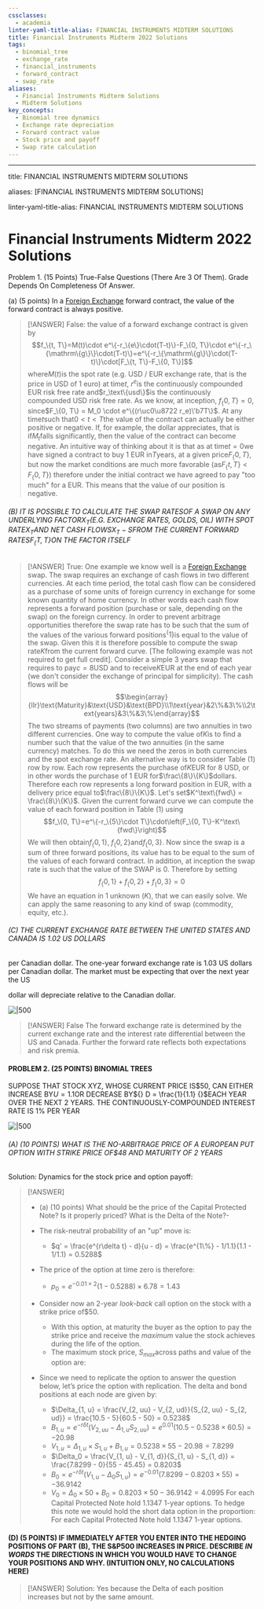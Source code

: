 ```yaml
---
cssclasses:
  - academia
linter-yaml-title-alias: FINANCIAL INSTRUMENTS MIDTERM SOLUTIONS
title: Financial Instruments Midterm 2022 Solutions
tags:
  - binomial_tree
  - exchange_rate
  - financial_instruments
  - forward_contract
  - swap_rate
aliases:
  - Financial Instruments Midterm Solutions
  - Midterm Solutions
key_concepts:
  - Binomial tree dynamics
  - Exchange rate depreciation
  - Forward contract value
  - Stock price and payoff
  - Swap rate calculation
---
```


---

title: FINANCIAL INSTRUMENTS MIDTERM SOLUTIONS

aliases: [FINANCIAL INSTRUMENTS MIDTERM SOLUTIONS]

linter-yaml-title-alias: FINANCIAL INSTRUMENTS MIDTERM SOLUTIONS

# Financial Instruments Midterm 2022 Solutions

Problem 1. (15 Points) True-False Questions (There Are 3 Of Them). Grade Depends On Completeness Of Answer.

(a) (5 points) In a [Foreign Exchange](Foreign%20Exchange%20Quoting%20Conventions.md) forward contract,  the value of the forward contract is always positive.

> [!ANSWER]
> False: the value of a forward exchange contract is given by
$$f_\{t,   T\}=M(t)\cdot e^\{-r_\{e\}\cdot(T-t)\}-F_\{0,   T\}\cdot e^\{-r_\{\mathrm\{g\}\}\cdot(T-t)\}=e^\{-r_\{\mathrm\{g\}\}\cdot(T-t)\}\cdot[F_\{t,   T\}-F_\{0,   T\}]$$
where$M(t)$is the spot rate (e.g. USD / EUR exchange rate,  that is the price in USD of 1 euro) at time$t$,  $r^e$is the continuously compounded EUR risk free rate and$r_\text\{usd\}$is the continuously compounded USD risk free rate. As we know,  at inception,  $f_\{0,   T\} = 0$,  since$F_\{0,   T\} = M_0 \cdot e^\{(r\uc0\u8722 r_e)\'b7T\}$. At any time$t$such that$0 < t < T$the value of the contract can actually be either positive or negative. If,  for example,  the dollar appreciates,  that is if$M_t$falls significantly,  then the value of the contract can become negative.
> An intuitive way of thinking about it is that as at time$t = 0$we have signed a contract to buy 1 EUR in$T$years,  at a given price$F_\{0,   T\}$,  but now the market conditions are much more favorable (as$F_\{t,   T\} < F_\{0,   T\}$) therefore under the initial contract we have agreed to pay "too much" for a EUR. This means that the value of our position is negative.
###### (B) IT IS POSSIBLE TO CALCULATE THE SWAP RATE$S$OF A SWAP ON ANY UNDERLYING FACTOR$X_T$(E.G. EXCHANGE RATES,  GOLDS,  OIL) WITH SPOT RATE$X_T$AND NET CASH FLOWS$X_T - S$FROM THE CURRENT FORWARD RATES$F_\{T,   T\}$ON THE FACTOR ITSELF
> [!ANSWER]
> True: One example we know well is a [Foreign Exchange](Foreign%20Exchange%20Quoting%20Conventions.md) swap. The swap requires an exchange of cash flows in two different currencies.
At each time period,  the total cash flow can be considered as a purchase of some units of foreign currency in exchange for some known quantity of home currency. In other words each cash flow represents a forward position (purchase or sale,  depending on the swap) on the foreign currency. In order to prevent arbitrage opportunities therefore the swap rate has to be such that the sum of the values of the various forward positions$^\{1\}$is equal to the value of the swap. Given this it is therefore possible to compute the swap rate$K$from the current forward curve. [The following example was not required to get full credit]. Consider a simple 3 years swap that requires to pay$c = 8$USD and to receive$K$EUR at the end of each year (we don't consider the exchange of principal for simplicity).
The cash flows will be
$$\begin{array}{llr}\text{Maturity}&\text{USD}&\text{BPD}\\1\text{year}&2\%&3\%\\2\text{years}&3\%&3\%\end{array}$$
The two streams of payments (two columns) are two annuities in two different currencies.
One way to compute the value of$K$is to find a number such that the value of the two annuities (in the same currency) matches. To do this we need the zeros in both currencies and the spot exchange rate. An alternative way is to consider Table (1) row by row. Each row represents the purchase of$K$EUR for 8 USD,  or in other words the purchase of 1 EUR for$\frac\{8\}\{K\}$dollars. Therefore each row represents a long forward position in EUR,  with a delivery price equal to$\frac\{8\}\{K\}$. Let's set$K^\text\{fwd\} = \frac\{8\}\{K\}$. Given the current forward curve we can compute the value of each forward position in Table (1) using$$f_\{0,   T\}=e^\{-r_\{5\}\cdot T\}\cdot\left(F_\{0,   T\}-K^\text\{fwd\}\right)$$We will then obtain$f_\{0,   1\}$,  $f_\{0,   2\}$and$f_\{0,   3\}$. Now since the swap is a sum of three forward positions,  its value has to be equal to the sum of the values of each forward contract. In addition,  at inception the swap rate is such that the value of the SWAP is 0. Therefore by setting$$f_\{0,   1\}+f_\{0,   2\}+f_\{0,   3\}=0$$We have an equation in 1 unknown ($K$),  that we can easily solve. We can apply the same reasoning to any kind of swap (commodity,  equity,  etc.).
###### (C) THE CURRENT EXCHANGE RATE BETWEEN THE UNITED STATES AND CANADA IS 1.02 US DOLLARS

per Canadian dollar. The one-year forward exchange rate is 1.03 US dollars per Canadian dollar. The market must be expecting that over the next year the US

dollar will depreciate relative to the Canadian dollar.

![|500](IMG-20240913171226876.png)

> [!ANSWER]
> False The forward exchange rate is determined by the current exchange rate and the interest rate differential between the US and Canada. Further the forward rate reflects both expectations and risk premia.
#### PROBLEM 2. (25 POINTS) BINOMIAL TREES

SUPPOSE THAT STOCK XYZ,  WHOSE CURRENT PRICE IS\$50,  CAN EITHER INCREASE BY$U = 1.1$OR DECREASE BY${} D = \frac{1}{1.1} {}$EACH YEAR OVER THE NEXT 2 YEARS. THE CONTINUOUSLY-COMPOUNDED INTEREST RATE IS 1% PER YEAR

![|500](IMG-20240913171230388.png)

###### (A) (10 POINTS) WHAT IS THE NO-ARBITRAGE PRICE OF A EUROPEAN PUT OPTION WITH STRIKE PRICE OF$48 AND MATURITY OF 2 YEARS

Solution: Dynamics for the stock price and option payoff:

> [!ANSWER]
> - (a) (10 points) What should be the price of the Capital Protected Note? Is it properly priced? What is the Delta of the Note?-
> - The risk-neutral probability of an "up" move is:
>   - $q' = \frac{e^{r\delta t} - d}{u - d} = \frac{e^{1\%} - 1/1.1}{1.1 - 1/1.1} = 0.5288$
>
> - The price of the option at time zero is therefore:
>   - $p_0 = e^{-0.01\times2}(1 - 0.5288) \times 6.78 = 1.43$
>
> - Consider now an 2-year *look-back* call option on the stock with a strike price of$50.
>   - With this option,  at maturity the buyer as the option to pay the strike price and receive the *maximum* value the stock achieves during the life of the option.
>   - The maximum stock price,  $S_{max}$across paths and value of the option are:
>
> - Since we need to replicate the option to answer the question below,  let’s price the option with replication. The delta and bond positions at each node are given by:
>   - $\Delta_{1,   u} = \frac{V_{2,   uu} - V_{2,   ud}}{S_{2,   uu} - S_{2,   ud}} = \frac{10.5 - 5}{60.5 - 50} = 0.5238$
>   - $B_{1,   u} = e^{-r\delta t}(V_{2,   uu} - \Delta_{1,   u}S_{2,   uu}) = e^{0.01}(10.5 - 0.5238 \times 60.5) = -20.98$
>   - $V_{1,   u} = \Delta_{1,   u} \times S_{1,   u} + B_{1,   u} = 0.5238 \times 55 - 20.98 = 7.8299$
>   - $\Delta_0 = \frac{V_{1,   u} - V_{1,   d}}{S_{1,   u} - S_{1,   d}} = \frac{7.8299 - 0}{55 - 45.45} = 0.8203$
>   - $B_0 = e^{-r\delta t}(V_{1,   u} - \Delta_0S_{1,   u}) = e^{-0.01}(7.8299 - 0.8203 \times 55) = -36.9142$
>   - $V_0 = \Delta_0 \times 50 + B_0 = 0.8203 \times 50 - 36.9142 = 4.0995$
For each Capital Protected Note hold 1.1347 1-year options.
To hedge this note we would hold the short data option in the proportion:
 For each Capital Protected Note hold 1.1347 1-year options.
#### (D) (5 POINTS) IF IMMEDIATELY AFTER YOU ENTER INTO THE HEDGING POSITIONS OF PART (B),  THE S&P500 INCREASES IN PRICE. DESCRIBE $IN$ $WORDS$ THE DIRECTIONS IN WHICH YOU WOULD HAVE TO CHANGE YOUR POSITIONS AND WHY. (INTUITION ONLY,  NO CALCULATIONS HERE)
> [!ANSWER] Solution:
> Yes because the Delta of each position increases but not by the same amount.